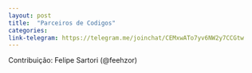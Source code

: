 ```yaml
---
layout: post
title:  "Parceiros de Codigos"
categories: 
link-telegram: https://telegram.me/joinchat/CEMxwATo7yv6NW2y7CCGtw
---
```

Contribuição: Felipe Sartori (@feehzor)

